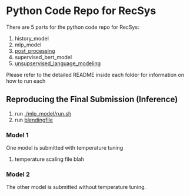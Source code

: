 # Python Code Repo for RecSys 

There are 5 parts for the python code repo for RecSys:

1. history_model
2. mlp_model
3. [post_processing](https://github.com/layer6ai-labs/RecSys2020/blob/master/python/post_processing/README.md)
4. supervised_bert_model
5. [unsupservised_language_modeling](https://github.com/layer6ai-labs/RecSys2020/blob/master/python/unsupervised_language_modeling/xlm-r/README.md)

Please refer to the detailed README inside each folder for information on how to run each


## Reproducing the Final Submission (Inference)

1. run [./mlp_model/run.sh](https://github.com/layer6ai-labs/RecSys2020/blob/master/python/mlp_model/run.sh)
2. run [blendingfile](blah)


### Model 1

One model is submitted with temperature tuning

1. temperature scaling file blah


### Model 2

The other model is submitted without temperature tuning.
